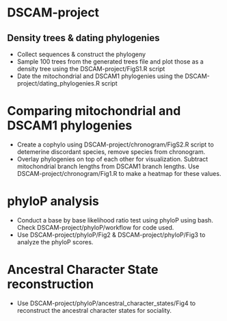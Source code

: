 # DSCAM-project
## Density trees & dating phylogenies
- Collect sequences & construct the phylogeny
- Sample 100 trees from the generated trees file and plot those as a density tree using the DSCAM-project/FigS1.R script
- Date the mitochondrial and DSCAM1 phylogenies using the DSCAM-project/dating_phylogenies.R script
# Comparing mitochondrial and DSCAM1 phylogenies
- Create a cophylo using DSCAM-project/chronogram/FigS2.R script to detemerine discordant species, remove species from chronogram.
- Overlay phylogenies on top of each other for visualization. Subtract mitochondrial branch lengths from DSCAM1 branch lengths. Use DSCAM-project/chronogram/Fig1.R to make a heatmap for these values.
# phyloP analysis
- Conduct a base by base likelihood ratio test using phyloP using bash. Check DSCAM-project/phyloP/workflow for code used.
- Use DSCAM-project/phyloP/Fig2 & DSCAM-project/phyloP/Fig3 to analyze the phyloP scores.
# Ancestral Character State reconstruction
- Use DSCAM-project/phyloP/ancestral_character_states/Fig4 to reconstruct the ancestral character states for sociality.
